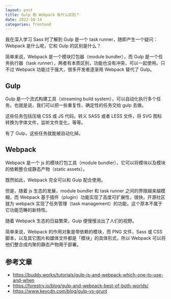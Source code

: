 ```yaml
---
layout: post
title: Gulp 和 Webpack 有什么区别？
date: 2022-10-14
categories: frontend
---
```


我在深入学习 Sass 时了解到 Gulp 是一个 task runner，随即产生一个疑问：Webpack 是什么呢，它和 Gulp 的区别是什么？

简单来说，Webpack 是一个模块打包器（module bundler），而 Gulp 是一个任务执行器（task runner），两者有本质区别，功能也没有冲突，可以一起使用。只不过 Webpack 功能过于强大，很多开发者逐渐用 Webpack 替代了 Gulp。


## Gulp

Gulp 是一个流式构建工具（streaming build system），可以自动化执行多个任务。也就是说，我们可以把一些重复性、确定性的任务交给 gulp 去做。

这些任务包括压缩 CSS 或 JS 代码，转义 SASS 或者 LESS 文件，将 SVG 图标转换为字体文件，监听文件变化，等等。

有了 Gulp，这些任务就能被自动化掉。

## Webpack

Webpack 是一个 js 的模块打包工具（module bundler），它可以将模块以及模块的依赖整合成静态产物（static assets）。

既然如此，Webpack 完全可以和 Gulp 配合使用。

但是，随着 js 生态的发展，module bundler 和 task runner 之间的界限越来越模糊，而 Webpack 基于插件（plugin）功能实现了高度可扩展性，很快，开源社区就为 webpack 实现了任务管理（task management）的功能，这个原本不属于它功能范畴的新特性。

随着 Webpack 生态的日益繁荣，Gulp 便慢慢淡出了人们的视野。

简单来说，Webpack 的作用对象是带依赖的模块，而 PNG 文件，Sass 或 CSS 脚本，以及其它图片和媒体文件都是「模块」的具体形式，所以 Webpack 可以将他们整合成内聚的静态产物用于部署。


## 参考文章
* https://buddy.works/tutorials/gulp-js-and-webpack-which-one-to-use-and-when
* https://forestry.io/blog/gulp-and-webpack-best-of-both-worlds/
* https://www.keycdn.com/blog/gulp-vs-grunt
